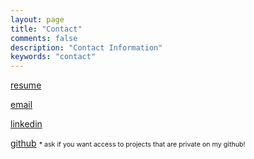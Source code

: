 ```yaml
---
layout: page
title: "Contact"
comments: false
description: "Contact Information"
keywords: "contact"
---
```


<link rel="stylesheet" href="https://use.fontawesome.com/releases/v5.2.0/css/all.css" integrity="sha384-hWVjflwFxL6sNzntih27bfxkr27PmbbK/iSvJ+a4+0owXq79v+lsFkW54bOGbiDQ" crossorigin="anonymous">



<a href="https://www.dropbox.com/s/wwchveqssb81q7j/Resume_v5.pdf?dl=0" target="_blank"><i class="fas fa-file-alt"></i> resume</a>

<a href="mailto:alexgednov@gmail.com"><i class="fas fa-envelope"></i> email</a>

<a href="https://linkedin.com/in/agednov" target="_blank"><i class="fab fa-linkedin"></i> linkedin</a>

<a href="https://github.com/aeged" target="_blank"><i class="fab fa-github"></i> github</a> <span style="font-size: 8pt">* ask if you want access to projects that are private on my github!</span>
